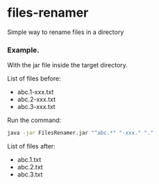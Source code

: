 # files-renamer
Simple way to rename files in a directory


### Example.

With the jar file inside the target directory.

List of files before:  
  - abc.1-xxx.txt  
  - abc.2-xxx.txt  
  - abc.3-xxx.txt  

Run the command:
```bash
java -jar FilesRenamer.jar "^abc.*" "-xxx." "."
```

List of files after:  
- abc.1.txt  
- abc.2.txt  
- abc.3.txt  
